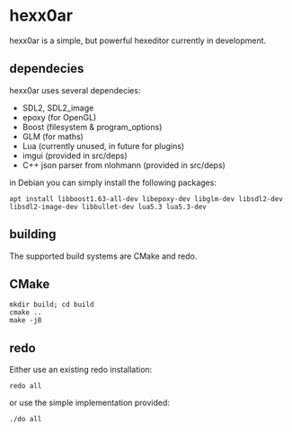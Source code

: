 # hexx0ar

hexx0ar is a simple, but powerful hexeditor currently in development.

dependecies
-----------

hexx0ar uses several dependecies:

 - SDL2, SDL2_image
 - epoxy (for OpenGL)
 - Boost (filesystem & program_options)
 - GLM (for maths)
 - Lua (currently unused, in future for plugins)
 - imgui (provided in src/deps)
 - C++ json parser from nlohmann (provided in src/deps)

in Debian you can simply install the following packages:

```
apt install libboost1.63-all-dev libepoxy-dev libglm-dev libsdl2-dev libsdl2-image-dev libbullet-dev lua5.3 lua5.3-dev
```

building
--------

The supported build systems are CMake and redo.

CMake
-----

```
mkdir build; cd build
cmake ..
make -j8
```

redo
----

Either use an existing redo installation:

```
redo all
```

or use the simple implementation provided:

```
./do all
```

